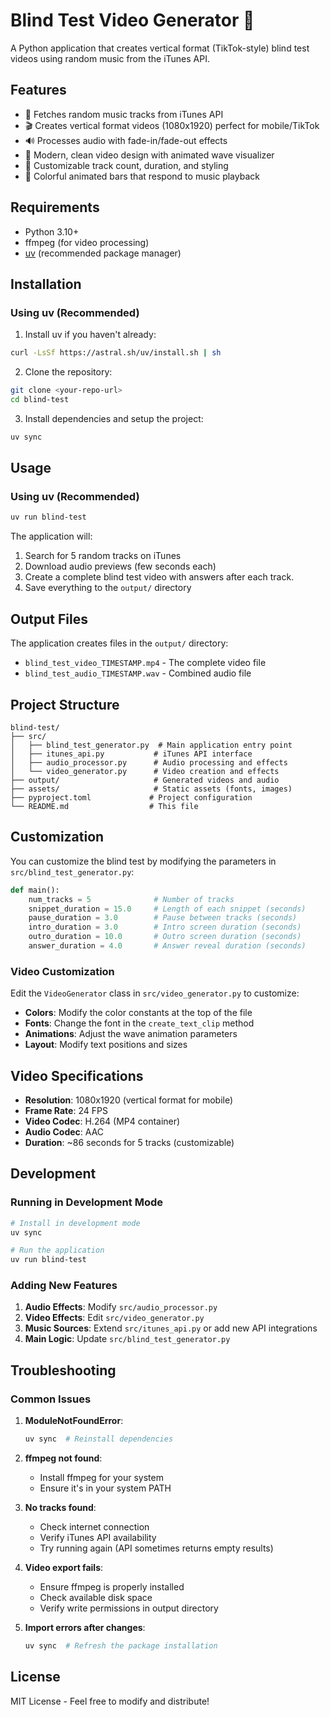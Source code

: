 # Blind Test Video Generator 🎵

A Python application that creates vertical format (TikTok-style) blind test videos using random music from the iTunes API.

## Features

- 🎵 Fetches random music tracks from iTunes API
- 🎬 Creates vertical format videos (1080x1920) perfect for mobile/TikTok
- 🔊 Processes audio with fade-in/fade-out effects
- 📱 Modern, clean video design with animated wave visualizer
- 🎯 Customizable track count, duration, and styling
- 🎨 Colorful animated bars that respond to music playback

## Requirements

- Python 3.10+
- ffmpeg (for video processing)
- [uv](https://docs.astral.sh/uv/) (recommended package manager)

## Installation

### Using uv (Recommended)

1. Install uv if you haven't already:
```bash
curl -LsSf https://astral.sh/uv/install.sh | sh
```

2. Clone the repository:
```bash
git clone <your-repo-url>
cd blind-test
```

3. Install dependencies and setup the project:
```bash
uv sync
```
## Usage

### Using uv (Recommended)
```bash
uv run blind-test

```

The application will:
1. Search for 5 random tracks on iTunes
2. Download audio previews (few seconds each)
3. Create a complete blind test video with answers after each track.
4. Save everything to the `output/` directory

## Output Files

The application creates files in the `output/` directory:
- `blind_test_video_TIMESTAMP.mp4` - The complete video file
- `blind_test_audio_TIMESTAMP.wav` - Combined audio file

## Project Structure

```
blind-test/
├── src/
│   ├── blind_test_generator.py  # Main application entry point
│   ├── itunes_api.py           # iTunes API interface
│   ├── audio_processor.py      # Audio processing and effects
│   └── video_generator.py      # Video creation and effects
├── output/                     # Generated videos and audio
├── assets/                     # Static assets (fonts, images)
├── pyproject.toml             # Project configuration
└── README.md                  # This file
```

## Customization

You can customize the blind test by modifying the parameters in `src/blind_test_generator.py`:

```python
def main():
    num_tracks = 5              # Number of tracks
    snippet_duration = 15.0     # Length of each snippet (seconds)
    pause_duration = 3.0        # Pause between tracks (seconds)
    intro_duration = 3.0        # Intro screen duration (seconds)
    outro_duration = 10.0       # Outro screen duration (seconds)
    answer_duration = 4.0       # Answer reveal duration (seconds)
```

### Video Customization

Edit the `VideoGenerator` class in `src/video_generator.py` to customize:
- **Colors**: Modify the color constants at the top of the file
- **Fonts**: Change the font in the `create_text_clip` method
- **Animations**: Adjust the wave animation parameters
- **Layout**: Modify text positions and sizes

## Video Specifications

- **Resolution**: 1080x1920 (vertical format for mobile)
- **Frame Rate**: 24 FPS
- **Video Codec**: H.264 (MP4 container)
- **Audio Codec**: AAC
- **Duration**: ~86 seconds for 5 tracks (customizable)

## Development

### Running in Development Mode

```bash
# Install in development mode
uv sync

# Run the application
uv run blind-test
```

### Adding New Features

1. **Audio Effects**: Modify `src/audio_processor.py`
2. **Video Effects**: Edit `src/video_generator.py`
3. **Music Sources**: Extend `src/itunes_api.py` or add new API integrations
4. **Main Logic**: Update `src/blind_test_generator.py`

## Troubleshooting

### Common Issues

1. **ModuleNotFoundError**: 
   ```bash
   uv sync  # Reinstall dependencies
   ```

2. **ffmpeg not found**: 
   - Install ffmpeg for your system
   - Ensure it's in your system PATH

3. **No tracks found**: 
   - Check internet connection
   - Verify iTunes API availability
   - Try running again (API sometimes returns empty results)

4. **Video export fails**: 
   - Ensure ffmpeg is properly installed
   - Check available disk space
   - Verify write permissions in output directory

5. **Import errors after changes**:
   ```bash
   uv sync  # Refresh the package installation
   ```

## License

MIT License - Feel free to modify and distribute!
